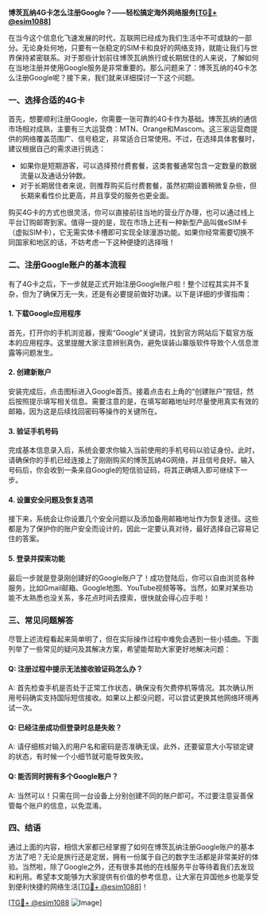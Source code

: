 **博茨瓦纳4G卡怎么注册Google？——轻松搞定海外网络服务[[TG💪+ @esim1088](https://t.me/s/esim1088)]**

在当今这个信息化飞速发展的时代，互联网已经成为我们生活中不可或缺的一部分。无论身处何地，只要有一张稳定的SIM卡和良好的网络支持，就能让我们与世界保持紧密联系。对于那些计划前往博茨瓦纳旅行或长期居住的人来说，了解如何在当地注册并使用Google服务是非常重要的。那么问题来了：博茨瓦纳的4G卡怎么注册Google呢？接下来，我们就来详细探讨一下这个问题。

### 一、选择合适的4G卡

首先，想要顺利注册Google，你需要一张可靠的4G卡作为基础。博茨瓦纳的通信市场相对成熟，主要有三大运营商：MTN、Orange和Mascom。这三家运营商提供的网络覆盖范围广、信号稳定，非常适合日常使用。不过，在选择具体套餐时，建议根据自己的需求进行挑选：

- 如果你是短期游客，可以选择预付费套餐，这类套餐通常包含一定数量的数据流量以及通话分钟数。
- 对于长期居住者来说，则推荐购买后付费套餐，虽然初期设置稍微复杂些，但长期来看性价比更高，并且享受的服务也更全面。

购买4G卡的方式也很灵活，你可以直接前往当地的营业厅办理，也可以通过线上平台订购邮寄到家。值得一提的是，现在市场上还有一种新型产品叫做eSIM卡（虚拟SIM卡），它无需实体卡槽即可实现全球漫游功能。如果你经常需要切换不同国家和地区的话，不妨考虑一下这种便捷的选择哦！

### 二、注册Google账户的基本流程

有了4G卡之后，下一步就是正式开始注册Google账户啦！整个过程其实并不复杂，但为了确保万无一失，还是有必要提前做好功课。以下是详细的步骤指南：

#### 1. 下载Google应用程序

首先，打开你的手机浏览器，搜索“Google”关键词，找到官方网站后下载官方版本的应用程序。这里提醒大家注意辨别真伪，避免误装山寨版软件导致个人信息泄露等问题发生。

#### 2. 创建新账户

安装完成后，点击图标进入Google首页。接着点击右上角的“创建账户”按钮，然后按照提示填写相关信息。需要注意的是，在填写邮箱地址时尽量使用真实有效的邮箱，因为这是后续找回密码等操作的关键所在。

#### 3. 验证手机号码

完成基本信息录入后，系统会要求你输入当前使用的手机号码以验证身份。此时，请确保你的手机已经连接上了刚刚购买的博茨瓦纳4G网络，并且信号良好。输入号码后，你会收到一条来自Google的短信验证码，将其正确填入即可继续下一步。

#### 4. 设置安全问题及恢复选项

接下来，系统会让你设置几个安全问题以及添加备用邮箱地址作为恢复途径。这些都是为了保护你的账户安全而设计的，因此一定要认真对待，最好选择自己容易记住的答案。

#### 5. 登录并探索功能

最后一步就是登录刚创建好的Google账户了！成功登陆后，你可以自由浏览各种服务，比如Gmail邮箱、Google地图、YouTube视频等等。当然，如果对某些功能不太熟悉也没关系，多花点时间去摸索，很快就会得心应手啦！

### 三、常见问题解答

尽管上述流程看起来简单明了，但在实际操作过程中难免会遇到一些小插曲。下面列举了一些常见的疑问及其解决方案，希望能帮助大家更好地解决问题：

#### Q: 注册过程中提示无法接收验证码怎么办？
A: 首先检查手机是否处于正常工作状态，确保没有欠费停机等情况。其次确认所用号码确实支持国际短信接收。如果以上都没问题，可以尝试更换其他网络环境再试一次。

#### Q: 已经注册成功但登录时总是失败？
A: 请仔细核对输入的用户名和密码是否准确无误。此外，还要留意大小写锁定键的状态，有时候一个小细节就可能导致失败。

#### Q: 能否同时拥有多个Google账户？
A: 当然可以！只需在同一台设备上分别创建不同的账户即可。不过要注意妥善保管每个账户的信息，以免混淆。

### 四、结语

通过上面的内容，相信大家都已经掌握了如何在博茨瓦纳注册Google账户的基本方法了吧？无论是旅行还是定居，拥有一份属于自己的数字生活都是非常美好的体验。当然啦，除了Google之外，还有很多其他的在线服务平台等待着我们去发现和利用。希望本文能够为大家提供有价值的参考信息，让大家在异国他乡也能享受到便利快捷的网络生活[[TG💪+ @esim1088](https://t.me/s/esim1088)]！

[[TG💪+ @esim1088](https://t.me/s/esim1088) ![Image](https://i.postimg.cc/4NQfJmqS/Snipaste-2025-05-13-00-14-12.png)]
